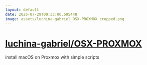 ```yaml
---
layout: default
date: 2025-07-29T00:35:00.595448
image: assets/luchina-gabriel_OSX-PROXMOX_cropped.png
---
```


# [luchina-gabriel/OSX-PROXMOX](https://github.com/luchina-gabriel/OSX-PROXMOX)

install macOS on Proxmox with simple scripts

